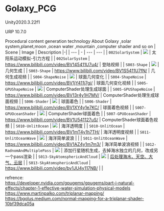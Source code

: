 # Golaxy_PCG
 Unity2020.3.22f1
 
 URP 10.7.0
 
 Procedural content generation technology About Golaxy ,solar system,planet,moon ,ocean water ,mountain ,computer shader and so on
| Scene | Image | Description |-|
| --- | - | --- | --- |
| `002SolarSystem` | ![](images/title.png) | 太阳系运动模拟-引力方程 |
| `002SolarSystem` | https://www.bilibili.com/video/BV145411U7u4/ | 登陆视频 |
| `S003-Shape` | ![](images/003Shape.png) | 几何生成 |
| `S003-Shape` | https://www.bilibili.com/video/BV1S5411U7fN/ | 几何生成视频 |
| `S004-ShapeNoise` | ![](images/004ShapeNoise.png) | 球面几何变化 |
| `S004-ShapeNoise` | https://www.bilibili.com/video/BV1jY411j7gj/ | 球面几何变化视频 |
| `S005-GPUShapeNoise` | ![](images/005GPUShape.png) | ComputerShader处理生成球面 |
| `S005-GPUShapeNoise` | https://www.bilibili.com/video/BV13r4y1H7MV/ | ComputerShader处理生成球面视频 |
| `S006-Shader` | ![](images/006Shader.png) | 球面着色 |
| `S006-Shader` | https://www.bilibili.com/video/BV1XY4y1e7KC/ | 球面着色视频 |
| `S007-GPUOceanShader` | ![](images/007GPUOcean.png) | ComputerShader球面着色 |
| `S007-GPUOceanShader` | https://www.bilibili.com/video/BV1U541127uS/ | ComputerShader球面着色视频 |
| `S010-UnlitOcean` | ![](images/010UnlitOcean.png) | 海洋透明度 |
| `S010-UnlitOcean` | https://www.bilibili.com/video/BV1mT4y1h7TH/ | 海洋透明度视频 |
| `S011-UnlitOceanWave` | ![](images/011SimpleOceanWater.png) | 海洋简单波浪 |  |
| `S011-UnlitOceanWave` | https://www.bilibili.com/video/BV1AZ4y1m7m3/ | 海洋简单波浪视频 |
| `S012-RadnomAndMultiplePass` | ![](images/012RandomAndMultiplPass.png) | 添加行星随机生成，去掉海水独立的几何，改成另一个pass渲染 |
| `S013-SkyAtomsphericAndCloud` | ![](images/S013-SkyAtomsphericAndCloud.png) | <a href="https://github.com/zwluoqi/Clouds">后处理海水、天空、大气、云层</a> |
| `S013-SkyAtomsphericAndCloud` | https://www.bilibili.com/video/bv1JU4y117NB/ |  |

refrence:<br>
https://developer.nvidia.com/gpugems/gpugems/part-i-natural-effects/chapter-1-effective-water-simulation-physical-models<br>
https://www.martinpalko.com/triplanar-mapping/<br>
https://bgolus.medium.com/normal-mapping-for-a-triplanar-shader-10bf39dca05a<br>
